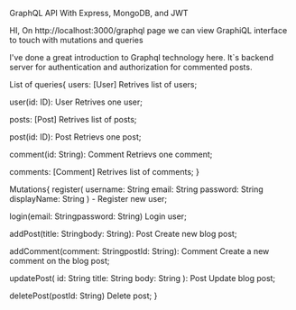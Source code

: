 GraphQL API With Express, MongoDB, and JWT

HI, On http://localhost:3000/graphql page we can view GraphiQL interface to touch with mutations and queries 

I've done a great introduction to Graphql technology here. 
It`s backend server for authentication and authorization for commented posts.


List of queries{
users: [User]
Retrives list of users;

user(id: ID): User
Retrives one user;

posts: [Post]
Retrives list of posts;

post(id: ID): Post
Retrievs one post;

comment(id: String): Comment
Retrievs one comment;

comments: [Comment]
Retrives list of comments;
}


Mutations{
register(
username: String
email: String
password: String
displayName: String
) - Register new user;

login(email: Stringpassword: String)
Login user;

addPost(title: Stringbody: String): Post
Create new blog post;

addComment(comment: StringpostId: String): Comment
Create a new comment on the blog post;

updatePost(
id: String
title: String
body: String
): Post
Update blog post;

deletePost(postId: String)
Delete post;
}